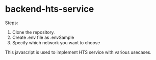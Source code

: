 # backend-hts-service
Steps:
1. Clone the repository.
2. Create .env file as .envSample
3. Specify which network you want to choose

This javascript is used to implement HTS service with various usecases.
